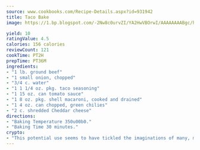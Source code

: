 ```yaml
---
source: www.cookbooks.com/Recipe-Details.aspx?id=931942
title: Taco Bake
image: https://1.bp.blogspot.com/-2Nw8c0urvZI/YA2HwVBOrwI/AAAAAAAABgc/hcoCuYbLRGghREWYfHLERS8jzKEXzVPXwCLcBGAsYHQ/s154/14.png

yield: 10
ratingValue: 4.5
calories: 156 calories
reviewCount: 121
cookTime: PT2H
prepTime: PT36M
ingredients:
- "1 lb. ground beef"
- "1 small onion, chopped"
- "3/4 c. water"
- "1 1 1/4 oz. pkg. taco seasoning"
- "1 15 oz. can tomato sauce"
- "1 8 oz. pkg. shell macaroni, cooked and drained"
- "1 4 oz. can chopped, green chilies"
- "2 c. shredded Cheddar cheese"
directions:
- "Baking Temperature 350u00b0."
- "Baking Time 30 minutes."
crypto:
- "This potential use seems to have tickled the imaginations of many, many bitcoin fanciers."
---
```


